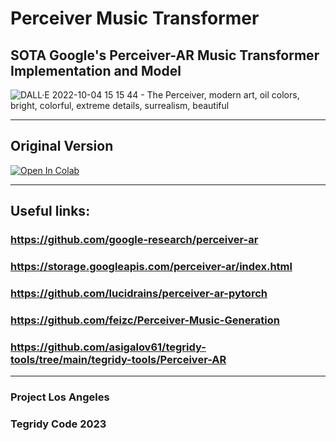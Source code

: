 # Perceiver Music Transformer
## SOTA Google's Perceiver-AR Music Transformer Implementation and Model

![DALL·E 2022-10-04 15 15 44 - The Perceiver, modern art, oil colors, bright, colorful, extreme details, surrealism, beautiful](https://user-images.githubusercontent.com/56325539/193941485-bf1c4fc0-5439-49e7-97db-85d87ac9ea88.png)

***

## Original Version

[![Open In Colab][colab-badge]][colab-notebook]

[colab-notebook]: <https://colab.research.google.com/github/asigalov61/Perceiver-Music-Transformer/blob/main/Perceiver_Music_Transformer.ipynb>
[colab-badge]: <https://colab.research.google.com/assets/colab-badge.svg>

***

## Useful links:

### https://github.com/google-research/perceiver-ar
### https://storage.googleapis.com/perceiver-ar/index.html
### https://github.com/lucidrains/perceiver-ar-pytorch
### https://github.com/feizc/Perceiver-Music-Generation
### https://github.com/asigalov61/tegridy-tools/tree/main/tegridy-tools/Perceiver-AR

***

### Project Los Angeles
### Tegridy Code 2023
